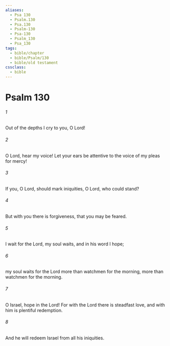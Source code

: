 ```yaml
---
aliases:
  - Psa 130
  - Psalm.130
  - Psa.130
  - Psalm-130
  - Psa-130
  - Psalm_130
  - Psa_130
tags:
  - bible/chapter
  - bible/Psalm/130
  - bible/old testament
cssclass:
  - bible
---
```


# Psalm 130

###### 1
Out of the depths I cry to you, O Lord!
###### 2
O Lord, hear my voice! Let your ears be attentive to the voice of my pleas for mercy!
###### 3
If you, O Lord, should mark iniquities, O Lord, who could stand?
###### 4
But with you there is forgiveness, that you may be feared.
###### 5
I wait for the Lord, my soul waits, and in his word I hope;
###### 6
my soul waits for the Lord more than watchmen for the morning, more than watchmen for the morning.
###### 7
O Israel, hope in the Lord! For with the Lord there is steadfast love, and with him is plentiful redemption.
###### 8
And he will redeem Israel from all his iniquities.


